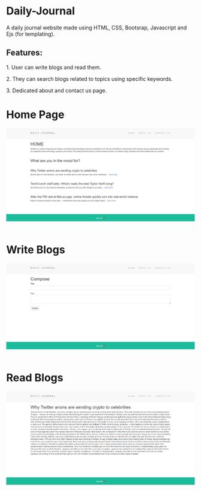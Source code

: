# Daily-Journal

A daily journal website made using HTML, CSS, Bootsrap, Javascript and Ejs (for templating).
<br>
<h2>Features:</h2>
<p>1. User can write blogs and read them.</p>
<p>2. They can search blogs related to topics using specific keywords.</p>
<p>3. Dedicated about and contact us page.</p>

<h1>Home Page</h1>
<img src="https://github.com/Khushi260/Daily-Journal/blob/main/home.png">
<br>
<br>
<h1>Write Blogs</h1>
<img src="https://github.com/Khushi260/Daily-Journal/blob/main/compose.png">
<br>
<br>
<h1>Read Blogs</h1>
<img src="https://github.com/Khushi260/Daily-Journal/blob/main/post.png">

